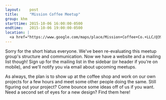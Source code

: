 ```yaml
---
layout:    post
title:     "Mission Coffee Meetup"
group: khm
starttime: 2015-10-06 16:00:00-0500
endtime:   2015-10-06 19:00:00-0500
location: |
  <a href="https://www.google.com/maps/place/Mission+Coffee+Co.+LLC/@39.9805566,-83.0046931,19.5z/data=!4m2!3m1!1s0x0000000000000000:0x0c6fccff56e2d8df!6m1!1e1" target="_blank">Mission Coffee, 11 Price Ave, Columbus, OH 43201</a>
---
```


Sorry for the short hiatus everyone.  We've been re-evaluating this meetup group's structure and communication.  Now we have a website and a mailing list though!  Sign up for the mailing list in the sidebar (or header if you're on mobile), and we'll notify you via email about upcoming meetups.

As always, the plan is to show up at the coffee shop and work on our own projects for a few hours and meet some other people doing the same.  Still figuring out your project?  Come bounce some ideas off of us if you want.  Need a second set of eyes for a new design?  Find them here!
